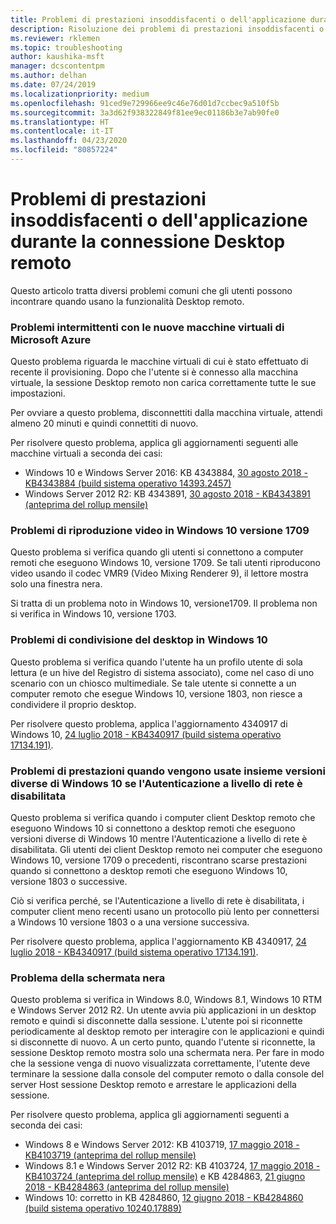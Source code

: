 ```yaml
---
title: Problemi di prestazioni insoddisfacenti o dell'applicazione durante la connessione Desktop remoto
description: Risoluzione dei problemi di prestazioni insoddisfacenti o dell'applicazione durante la connessione Desktop remoto.
ms.reviewer: rklemen
ms.topic: troubleshooting
author: kaushika-msft
manager: dcscontentpm
ms.author: delhan
ms.date: 07/24/2019
ms.localizationpriority: medium
ms.openlocfilehash: 91ced9e729966ee9c46e76d01d7ccbec9a510f5b
ms.sourcegitcommit: 3a3d62f938322849f81ee9ec01186b3e7ab90fe0
ms.translationtype: HT
ms.contentlocale: it-IT
ms.lasthandoff: 04/23/2020
ms.locfileid: "80857224"
---
```

# <a name="poor-performance-or-application-problems-during-remote-desktop-connection"></a>Problemi di prestazioni insoddisfacenti o dell'applicazione durante la connessione Desktop remoto

Questo articolo tratta diversi problemi comuni che gli utenti possono incontrare quando usano la funzionalità Desktop remoto.

### <a name="intermittent-problems-with-new-microsoft-azure-virtual-machines"></a>Problemi intermittenti con le nuove macchine virtuali di Microsoft Azure

Questo problema riguarda le macchine virtuali di cui è stato effettuato di recente il provisioning. Dopo che l'utente si è connesso alla macchina virtuale, la sessione Desktop remoto non carica correttamente tutte le sue impostazioni.

Per ovviare a questo problema, disconnettiti dalla macchina virtuale, attendi almeno 20 minuti e quindi connettiti di nuovo.

Per risolvere questo problema, applica gli aggiornamenti seguenti alle macchine virtuali a seconda dei casi:

  - Windows 10 e Windows Server 2016: KB 4343884, [30 agosto 2018 - KB4343884 (build sistema operativo 14393.2457)](https://support.microsoft.com/help/4343884/windows-10-update-kb4343884)
  - Windows Server 2012 R2: KB 4343891, [30 agosto 2018 - KB4343891 (anteprima del rollup mensile)](https://support.microsoft.com/help/4343891/windows-81-update-kb4343891)

### <a name="video-playback-issues-on-windows-10-version-1709"></a>Problemi di riproduzione video in Windows 10 versione 1709

Questo problema si verifica quando gli utenti si connettono a computer remoti che eseguono Windows 10, versione 1709. Se tali utenti riproducono video usando il codec VMR9 (Video Mixing Renderer 9), il lettore mostra solo una finestra nera.

Si tratta di un problema noto in Windows 10, versione1709. Il problema non si verifica in Windows 10, versione 1703.

### <a name="desktop-sharing-issues-on-windows-10"></a>Problemi di condivisione del desktop in Windows 10

Questo problema si verifica quando l'utente ha un profilo utente di sola lettura (e un hive del Registro di sistema associato), come nel caso di uno scenario con un chiosco multimediale. Se tale utente si connette a un computer remoto che esegue Windows 10, versione 1803, non riesce a condividere il proprio desktop.

Per risolvere questo problema, applica l'aggiornamento 4340917 di Windows 10, [24 luglio 2018 - KB4340917 (build sistema operativo 17134.191)](https://support.microsoft.com/help/4340917/windows-10-update-kb4340917).

### <a name="performance-issues-when-mixing-versions-of-windows-10-if-nla-is-disabled"></a>Problemi di prestazioni quando vengono usate insieme versioni diverse di Windows 10 se l'Autenticazione a livello di rete è disabilitata

Questo problema si verifica quando i computer client Desktop remoto che eseguono Windows 10 si connettono a desktop remoti che eseguono versioni diverse di Windows 10 mentre l'Autenticazione a livello di rete è disabilitata. Gli utenti dei client Desktop remoto nei computer che eseguono Windows 10, versione 1709 o precedenti, riscontrano scarse prestazioni quando si connettono a desktop remoti che eseguono Windows 10, versione 1803 o successive.

Ciò si verifica perché, se l'Autenticazione a livello di rete è disabilitata, i computer client meno recenti usano un protocollo più lento per connettersi a Windows 10 versione 1803 o a una versione successiva.

Per risolvere questo problema, applica l'aggiornamento KB 4340917, [24 luglio 2018 - KB4340917 (build sistema operativo 17134.191)](https://support.microsoft.com/help/4340917/windows-10-update-kb4340917).

### <a name="black-screen-issue"></a>Problema della schermata nera

Questo problema si verifica in Windows 8.0, Windows 8.1, Windows 10 RTM e Windows Server 2012 R2. Un utente avvia più applicazioni in un desktop remoto e quindi si disconnette dalla sessione. L'utente poi si riconnette periodicamente al desktop remoto per interagire con le applicazioni e quindi si disconnette di nuovo. A un certo punto, quando l'utente si riconnette, la sessione Desktop remoto mostra solo una schermata nera. Per fare in modo che la sessione venga di nuovo visualizzata correttamente, l'utente deve terminare la sessione dalla console del computer remoto o dalla console del server Host sessione Desktop remoto e arrestare le applicazioni della sessione.

Per risolvere questo problema, applica gli aggiornamenti seguenti a seconda dei casi:

  - Windows 8 e Windows Server 2012: KB 4103719, [17 maggio 2018 - KB4103719 (anteprima del rollup mensile)](https://support.microsoft.com/help/4103719/windows-server-2012-update-kb4103719)
  - Windows 8.1 e Windows Server 2012 R2: KB 4103724, [17 maggio 2018 - KB4103724 (anteprima del rollup mensile)](https://support.microsoft.com/help/4103724/windows-81-update-kb4103724) e KB 4284863, [21 giugno 2018 - KB4284863 (anteprima del rollup mensile)](https://support.microsoft.com/help/4284863/windows-81-update-kb4284863)
  - Windows 10: corretto in KB 4284860, [12 giugno 2018 - KB4284860 (build sistema operativo 10240.17889)](https://support.microsoft.com/help/4284860/windows-10-update-kb4284860)
